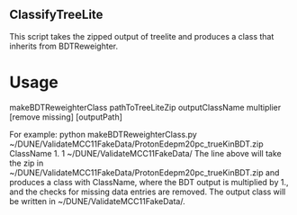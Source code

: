 ## ClassifyTreeLite

This script takes the zipped output of treelite and produces a class that inherits from BDTReweighter.

# Usage
makeBDTReweighterClass pathToTreeLiteZip outputClassName multiplier [remove missing] [outputPath]

For example:
python makeBDTReweighterClass.py ~/DUNE/ValidateMCC11FakeData/ProtonEdepm20pc_trueKinBDT.zip ClassName 1. 1 ~/DUNE/ValidateMCC11FakeData/
The line above will take the zip in ~/DUNE/ValidateMCC11FakeData/ProtonEdepm20pc_trueKinBDT.zip and produces a class with ClassName, where the BDT output is multiplied by 1., and the checks for missing data entries are removed. The output class will be written in ~/DUNE/ValidateMCC11FakeData/.